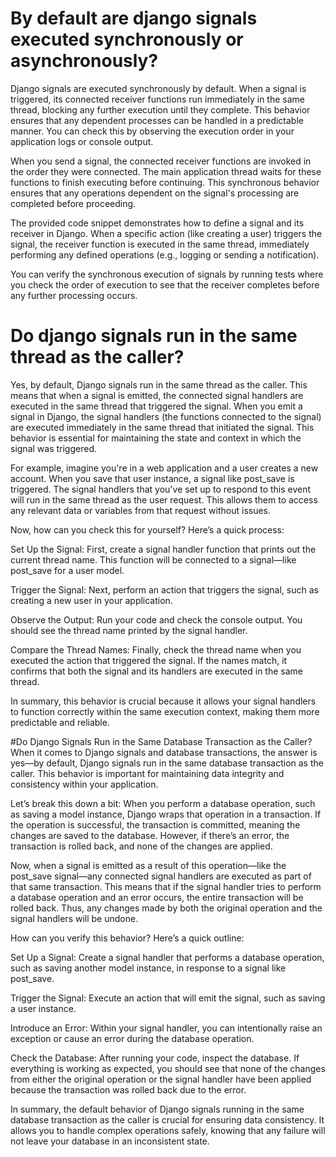 
# By default are django signals executed synchronously or asynchronously?

Django signals are executed synchronously by default. When a signal is triggered, its connected receiver functions run immediately in the same thread, blocking any further execution until they complete. This behavior ensures that any dependent processes can be handled in a predictable manner. You can check this by observing the execution order in your application logs or console output.

When you send a signal, the connected receiver functions are invoked in the order they were connected. The main application thread waits for these functions to finish executing before continuing. This synchronous behavior ensures that any operations dependent on the signal's processing are completed before proceeding.

The provided code snippet demonstrates how to define a signal and its receiver in Django. When a specific action (like creating a user) triggers the signal, the receiver function is executed in the same thread, immediately performing any defined operations (e.g., logging or sending a notification).

You can verify the synchronous execution of signals by running tests where you check the order of execution to see that the receiver completes before any further processing occurs.

# Do django signals run in the same thread as the caller?
Yes, by default, Django signals run in the same thread as the caller. This means that when a signal is emitted, the connected signal handlers are executed in the same thread that triggered the signal. When you emit a signal in Django, the signal handlers (the functions connected to the signal) are executed immediately in the same thread that initiated the signal. This behavior is essential for maintaining the state and context in which the signal was triggered.

For example, imagine you're in a web application and a user creates a new account. When you save that user instance, a signal like post_save is triggered. The signal handlers that you've set up to respond to this event will run in the same thread as the user request. This allows them to access any relevant data or variables from that request without issues.

Now, how can you check this for yourself? Here’s a quick process:

Set Up the Signal: First, create a signal handler function that prints out the current thread name. This function will be connected to a signal—like post_save for a user model.

Trigger the Signal: Next, perform an action that triggers the signal, such as creating a new user in your application.

Observe the Output: Run your code and check the console output. You should see the thread name printed by the signal handler.

Compare the Thread Names: Finally, check the thread name when you executed the action that triggered the signal. If the names match, it confirms that both the signal and its handlers are executed in the same thread.

In summary, this behavior is crucial because it allows your signal handlers to function correctly within the same execution context, making them more predictable and reliable.

#Do Django Signals Run in the Same Database Transaction as the Caller?
When it comes to Django signals and database transactions, the answer is yes—by default, Django signals run in the same database transaction as the caller. This behavior is important for maintaining data integrity and consistency within your application.

Let’s break this down a bit: When you perform a database operation, such as saving a model instance, Django wraps that operation in a transaction. If the operation is successful, the transaction is committed, meaning the changes are saved to the database. However, if there’s an error, the transaction is rolled back, and none of the changes are applied.

Now, when a signal is emitted as a result of this operation—like the post_save signal—any connected signal handlers are executed as part of that same transaction. This means that if the signal handler tries to perform a database operation and an error occurs, the entire transaction will be rolled back. Thus, any changes made by both the original operation and the signal handlers will be undone.

How can you verify this behavior? Here’s a quick outline:

Set Up a Signal: Create a signal handler that performs a database operation, such as saving another model instance, in response to a signal like post_save.

Trigger the Signal: Execute an action that will emit the signal, such as saving a user instance.

Introduce an Error: Within your signal handler, you can intentionally raise an exception or cause an error during the database operation.

Check the Database: After running your code, inspect the database. If everything is working as expected, you should see that none of the changes from either the original operation or the signal handler have been applied because the transaction was rolled back due to the error.

In summary, the default behavior of Django signals running in the same database transaction as the caller is crucial for ensuring data consistency. It allows you to handle complex operations safely, knowing that any failure will not leave your database in an inconsistent state.
